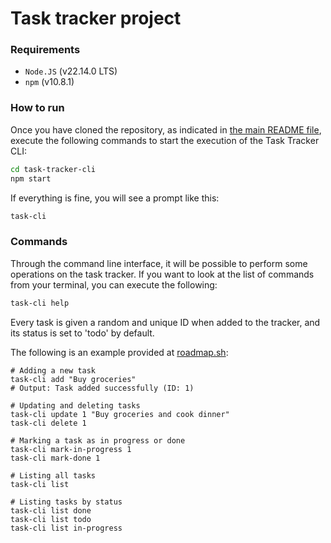 # Task tracker project

### Requirements

* `Node.JS` (v22.14.0 LTS)
* `npm` (v10.8.1)

### How to run

Once you have cloned the repository, as indicated in [the main README file](../README.md), execute the following commands to start the execution of the Task Tracker CLI:

```bash
cd task-tracker-cli
npm start
```

If everything is fine, you will see a prompt like this:

```bash
task-cli
```

### Commands

Through the command line interface, it will be possible to perform some operations on the task tracker. If you want to look at the list of commands from your terminal, you can execute the following:

```bash
task-cli help
```

Every task is given a random and unique ID when added to the tracker, and its status is set to 'todo' by default.

The following is an example provided at [roadmap.sh](https://roadmap.sh/projects/task-tracker):

```
# Adding a new task
task-cli add "Buy groceries"
# Output: Task added successfully (ID: 1)

# Updating and deleting tasks
task-cli update 1 "Buy groceries and cook dinner"
task-cli delete 1

# Marking a task as in progress or done
task-cli mark-in-progress 1
task-cli mark-done 1

# Listing all tasks
task-cli list

# Listing tasks by status
task-cli list done
task-cli list todo
task-cli list in-progress
```